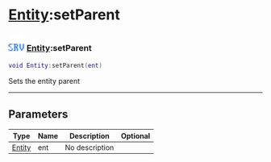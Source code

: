 # [Entity](../entity/README.md):setParent

### <img src="../../.gitbook/assets/server.png" width="32" height="32" /> [Entity](../entity/README.md):setParent

```lua
void Entity:setParent(ent)
```

Sets the entity parent<br>

-----------------
## Parameters

| Type   | Name | Description | Optional |
| ------ | ---- | ----------- | -------: |
| [Entity](../entity/README.md) | ent | No description |   |
